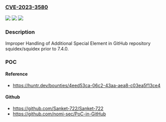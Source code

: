 ### [CVE-2023-3580](https://cve.mitre.org/cgi-bin/cvename.cgi?name=CVE-2023-3580)
![](https://img.shields.io/static/v1?label=Product&message=squidex%2Fsquidex&color=blue)
![](https://img.shields.io/static/v1?label=Version&message=unspecified%3C%207.4.0%20&color=brighgreen)
![](https://img.shields.io/static/v1?label=Vulnerability&message=CWE-167%20Improper%20Handling%20of%20Additional%20Special%20Element&color=brighgreen)

### Description

Improper Handling of Additional Special Element in GitHub repository squidex/squidex prior to 7.4.0.

### POC

#### Reference
- https://huntr.dev/bounties/4eed53ca-06c2-43aa-aea8-c03ea5f13ce4

#### Github
- https://github.com/Sanket-722/Sanket-722
- https://github.com/nomi-sec/PoC-in-GitHub

